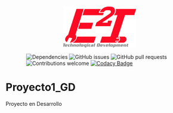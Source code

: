 <p align="center"><img src="Imagenes/Logo_Final.png" width="196px"><p>

&nbsp;&nbsp;&nbsp;&nbsp;&nbsp;&nbsp;&nbsp;&nbsp;&nbsp;&nbsp;&nbsp;&nbsp;&nbsp;
![Dependencies](https://img.shields.io/badge/dependencies-up%20to%20date-brightgreen.svg)
![GitHub issues](https://img.shields.io/github/issues/e2innovation/Proyecto1_GD)
![GitHub pull requests](https://img.shields.io/github/issues-pr/e2innovation/Proyecto1_GD)  
&nbsp;&nbsp;&nbsp;&nbsp;&nbsp;&nbsp;&nbsp;&nbsp;&nbsp;&nbsp;&nbsp;&nbsp;&nbsp;
![Contributions welcome](https://img.shields.io/badge/contributions-welcome-orange.svg)
[![Codacy Badge](https://api.codacy.com/project/badge/Grade/7fdadea784e44560885ccfa3d02c0ffc)](https://www.codacy.com/manual/eduardo-zarate/Proyecto1_GD?utm_source=github.com&amp;utm_medium=referral&amp;utm_content=e2innovation/Proyecto1_GD&amp;utm_campaign=Badge_Grade)

# Proyecto1_GD

Proyecto en Desarrollo
